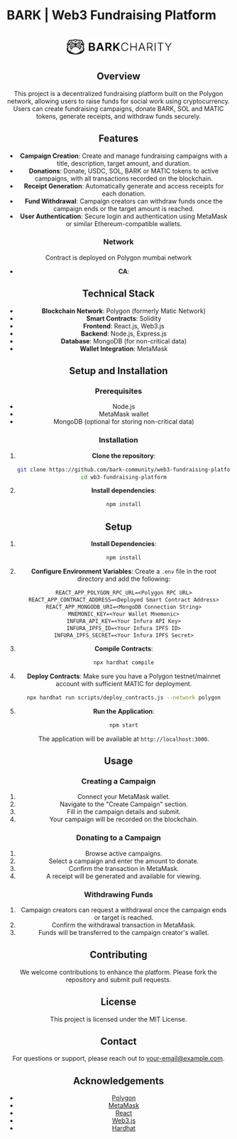 # BARK | Web3 Fundraising Platform

<!-- LOGO -->
<br />
<div align="center">
<picture>
  <source media="(prefers-color-scheme: dark)" srcset="images/logo-dark.png">
  <img alt="Text changing depending on mode. Light: 'light!' Dark: 'dark!'" src="images/logo-dark.png" width="240" height="40">
</picture>

## Overview
This project is a decentralized fundraising platform built on the Polygon network, allowing users to raise funds for social work using cryptocurrency. Users can create fundraising campaigns, donate BARK, SOL and MATIC tokens, generate receipts, and withdraw funds securely.

## Features
- **Campaign Creation**: Create and manage fundraising campaigns with a title, description, target amount, and duration.
- **Donations**: Donate, USDC, SOL, BARK or MATIC tokens to active campaigns, with all transactions recorded on the blockchain.
- **Receipt Generation**: Automatically generate and access receipts for each donation.
- **Fund Withdrawal**: Campaign creators can withdraw funds once the campaign ends or the target amount is reached.
- **User Authentication**: Secure login and authentication using MetaMask or similar Ethereum-compatible wallets.

### Network
Contract is deployed on Polygon mumbai network

- **CA**: 

## Technical Stack
- **Blockchain Network**: Polygon (formerly Matic Network)
- **Smart Contracts**: Solidity
- **Frontend**: React.js, Web3.js
- **Backend**: Node.js, Express.js
- **Database**: MongoDB (for non-critical data)
- **Wallet Integration**: MetaMask

## Setup and Installation

### Prerequisites
- Node.js
- MetaMask wallet
- MongoDB (optional for storing non-critical data)

### Installation

1. **Clone the repository**:
    ```bash
    git clone https://github.com/bark-community/web3-fundraising-platform.git
    cd wb3-fundraising-platform
    ```

2. **Install dependencies**:
    ```bash
    npm install
    ```

## Setup

1. **Install Dependencies**:
    ```bash
    npm install
    ```

2. **Configure Environment Variables**:
    Create a `.env` file in the root directory and add the following:
    ```env
    REACT_APP_POLYGON_RPC_URL=<Polygon RPC URL>
    REACT_APP_CONTRACT_ADDRESS=<Deployed Smart Contract Address>
    REACT_APP_MONGODB_URI=<MongoDB Connection String>
    MNEMONIC_KEY=<Your Wallet Mnemonic>
    INFURA_API_KEY=<Your Infura API Key>
    INFURA_IPFS_ID=<Your Infura IPFS ID>
    INFURA_IPFS_SECRET=<Your Infura IPFS Secret>
    ```

3. **Compile Contracts**:
    ```bash
    npx hardhat compile
    ```

4. **Deploy Contracts**:
    Make sure you have a Polygon testnet/mainnet account with sufficient MATIC for deployment.
    ```bash
    npx hardhat run scripts/deploy_contracts.js --network polygon
    ```

5. **Run the Application**:
    ```bash
    npm start
    ```
    
    The application will be available at `http://localhost:3000`.

## Usage

### Creating a Campaign
1. Connect your MetaMask wallet.
2. Navigate to the "Create Campaign" section.
3. Fill in the campaign details and submit.
4. Your campaign will be recorded on the blockchain.

### Donating to a Campaign
1. Browse active campaigns.
2. Select a campaign and enter the amount to donate.
3. Confirm the transaction in MetaMask.
4. A receipt will be generated and available for viewing.

### Withdrawing Funds
1. Campaign creators can request a withdrawal once the campaign ends or target is reached.
2. Confirm the withdrawal transaction in MetaMask.
3. Funds will be transferred to the campaign creator's wallet.

## Contributing
We welcome contributions to enhance the platform. Please fork the repository and submit pull requests.

## License
This project is licensed under the MIT License.

## Contact
For questions or support, please reach out to [your-email@example.com](mailto:your-email@example.com).

## Acknowledgements
- [Polygon](https://polygon.technology/)
- [MetaMask](https://metamask.io/)
- [React](https://reactjs.org/)
- [Web3.js](https://web3js.readthedocs.io/)
- [Hardhat](https://hardhat.org/)
